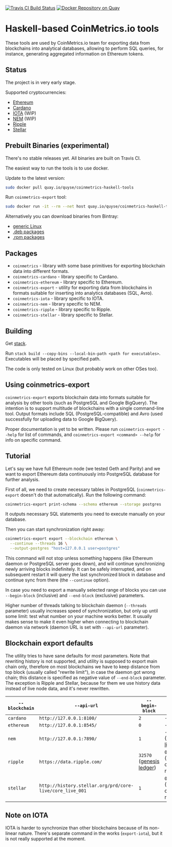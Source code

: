 [![Travis CI Build Status](https://travis-ci.org/coinmetrics-io/haskell-tools.svg?branch=master)](https://travis-ci.org/coinmetrics-io/haskell-tools) [![Docker Repository on Quay](https://quay.io/repository/quyse/coinmetrics-haskell-tools/status "Docker Repository on Quay")](https://quay.io/repository/quyse/coinmetrics-haskell-tools)

# Haskell-based CoinMetrics.io tools

These tools are used by CoinMetrics.io team for exporting data from blockchains into analytical databases,
allowing to perform SQL queries, for instance, generating aggregated information on Ethereum tokens.

## Status

The project is in very early stage.

Supported cryptocurrencies:

* [Ethereum](https://www.ethereum.org/)
* [Cardano](https://www.cardanohub.org/)
* [IOTA](https://iota.org/) (WIP)
* [NEM](https://nem.io/) (WIP)
* [Ripple](https://ripple.com/)
* [Stellar](https://www.stellar.org/)

## Prebuilt Binaries (experimental)

There's no stable releases yet. All binaries are built on Travis CI.

The easiest way to run the tools is to use docker.

Update to the latest version:
```bash
sudo docker pull quay.io/quyse/coinmetrics-haskell-tools
```

Run `coinmetrics-export` tool:
```bash
sudo docker run -it --rm --net host quay.io/quyse/coinmetrics-haskell-tools coinmetrics-export <arguments>
```

Alternatively you can download binaries from Bintray:

* [generic Linux](https://bintray.com/coinmetrics/haskell-tools)
* [.deb packages](https://bintray.com/coinmetrics/haskell-tools-deb)
* [.rpm packages](https://bintray.com/coinmetrics/haskell-tools-rpm)

## Packages

* `coinmetrics` - library with some base primitives for exporting blockchain data into different formats.
* `coinmetrics-cardano` - library specific to Cardano.
* `coinmetrics-ethereum` - library specific to Ethereum.
* `coinmetrics-export` - utility for exporting data from blockchains in formats suitable for inserting into analytics databases (SQL, Avro).
* `coinmetrics-iota` - library specific to IOTA.
* `coinmetrics-nem` - library specific to NEM.
* `coinmetrics-ripple` - library specific to Ripple.
* `coinmetrics-stellar` - library specific to Stellar.

## Building

Get [stack](https://docs.haskellstack.org/en/stable/install_and_upgrade/).

Run `stack build --copy-bins --local-bin-path <path for executables>`. Executables will be placed by specified path.

The code is only tested on Linux (but probably work on other OSes too).

## Using coinmetrics-export

`coinmetrics-export` exports blockchain data into formats suitable for analysis by other tools (such as PostgreSQL and Google BigQuery).
The intention is to support multitude of blockchains with a single command-line tool.
Output formats include SQL (PostgreSQL-compatible) and Avro (used successfully for uploading data to Google BigQuery).

Proper documentation is yet to be written. Please run `coinmetrics-export --help` for list of commands, and `coinmetrics-export <command> --help` for info on specific command.

## Tutorial

Let's say we have full Ethereum node (we tested Geth and Parity) and we want to export Ethereum data continuously into PostgreSQL database for further analysis.

First of all, we need to create necessary tables in PostgreSQL (`coinmetrics-export` doesn't do that automatically). Run the following command:

```bash
coinmetrics-export print-schema --schema ethereum --storage postgres
```

It outputs necessary SQL statements you need to execute manually on your database.

Then you can start synchronization right away:

```bash
coinmetrics-export export --blockchain ethereum \
  --continue --threads 16 \
  --output-postgres "host=127.0.0.1 user=postgres"
```

This command will not stop unless something happens (like Ethereum daemon or PostgreSQL server goes down), and will continue synchronizing newly arriving blocks indefinitely. It can be safely interrupted, and on subsequent restart it will query the last synchronized block in database and continue sync from there (the `--continue` option).

In case you need to export a manually selected range of blocks you can use `--begin-block` (inclusive) and `--end-block` (exclusive) parameters.

Higher number of threads talking to blockchain daemon (`--threads` parameter) usually increases speed of synchronization, but only up until some limit: test what number on your machine works better. It usually makes sense to make it even higher when connecting to blockchain daemon via network (daemon URL is set with `--api-url` parameter).

## Blockchain export defaults

The utility tries to have sane defaults for most parameters. Note that rewriting history is not supported, and utility is supposed to export main chain only, therefore on most blockchains we have to keep distance from top block (usually called "rewrite limit"), in case the daemon got wrong chain; this distance is specified as negative value of `--end-block` parameter. The exception is Ripple and Stellar, because for them we use history data instead of live node data, and it's never rewritten.

| `--blockchain` | `--api-url` | `--begin-block` | `--end-block` |
|---|---|---|---|
| `cardano` | `http://127.0.0.1:8100/` | `2` | `-1000` |
| `ethereum` | `http://127.0.0.1:8545/` | `0` | `-1000` |
| `nem` | `http://127.0.0.1:7890/` | `1` | `-360` ([rewrite limit](https://nemproject.github.io/#initiating-transactions)) |
| `ripple` | `https://data.ripple.com/` | `32570` ([genesis ledger](https://ripple.com/build/data-api-v2/#genesis-ledger)) | `0` (history data, no rewrites) |
| `stellar` | `http://history.stellar.org/prd/core-live/core_live_001` | `1` | `0` (history data, no rewrites) |

## Note on IOTA

IOTA is harder to synchronize than other blockchains because of its non-linear nature. There's separate command in the works (`export-iota`), but it is not really supported at the moment.
